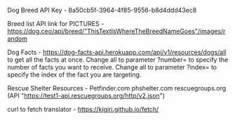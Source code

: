 Dog Breed API Key - 8a50cb5f-3964-4f85-9556-b8d4ddd43ec8

Breed list API link for PICTURES - https://dog.ceo/api/breed/"ThisTextIsWhereTheBreedNameGoes"/images/random

Dog Facts -
https://dog-facts-api.herokuapp.com/api/v1/resources/dogs/all to get all the facts at once.
Change all to parameter ?number= to specify the number of facts you want to receive.
Change all to parameter ?index= to specify the index of the fact you are targeting.

Rescue Shelter Resources - 
Petfinder.com
phshelter.com
rescuegroups.org (API "https://test1-api.rescuegroups.org/http/v2.json")


curl to fetch translator - https://kigiri.github.io/fetch/
